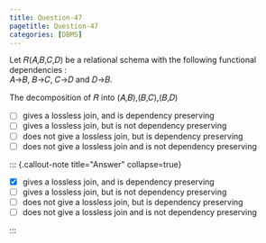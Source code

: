 ```yaml
---
title: Question-47
pagetitle: Question-47
categories: [DBMS]
---
```


Let 𝑅(𝐴,𝐵,𝐶,𝐷) be a relational schema with the following functional dependencies :  
𝐴→𝐵,  𝐵→𝐶,  𝐶→𝐷 and 𝐷→𝐵.

The decomposition of 𝑅 into (𝐴,𝐵),(𝐵,𝐶),(𝐵,𝐷)

- [ ] gives a lossless join, and is dependency preserving  
- [ ] gives a lossless join, but is not dependency preserving  
- [ ] does not give a lossless join, but is dependency preserving  
- [ ] does not give a lossless join and is not dependency preserving

::: {.callout-note title="Answer" collapse=true}

- [x] gives a lossless join, and is dependency preserving  
- [ ] gives a lossless join, but is not dependency preserving  
- [ ] does not give a lossless join, but is dependency preserving  
- [ ] does not give a lossless join and is not dependency preserving

:::

